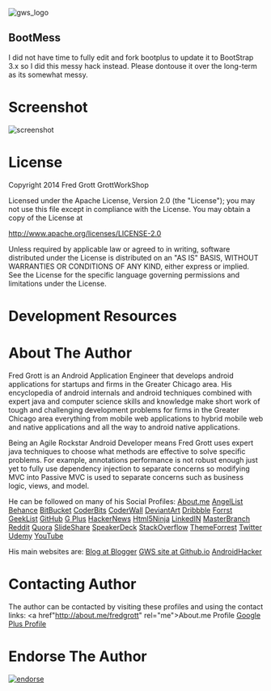 ![gws_logo](https://github.com/shareme/BootMess/raw/master/readme_images/grottworkshop_logo.png)


BootMess
---

I did not have time to fully edit and fork bootplus to update it to
BootStrap 3.x so I did this messy hack instead.  Please dontouse it over the long-term as its
somewhat messy.

# Screenshot

![screenshot](https://github.com/shareme/BootMess/raw/master/readme_images/bootmess_example.png)

# License

Copyright 2014 Fred Grott GrottWorkShop

Licensed under the Apache License, Version 2.0 (the "License");
you may not use this file except in compliance with the License.
You may obtain a copy of the License at

<a href="http://www.apache.org/licenses/LICENSE-2.0" rel="license">http://www.apache.org/licenses/LICENSE-2.0</a>

Unless required by applicable law or agreed to in writing, software
distributed under the License is distributed on an "AS IS" BASIS,
WITHOUT WARRANTIES OR CONDITIONS OF ANY KIND, either express or implied.
See the License for the specific language governing permissions and
limitations under the License.


# Development Resources



# About The Author

Fred Grott is an Android Application Engineer that develops android applications
for startups and firms in the Greater Chicago area. His encyclopedia of android
internals and android techniques combined with expert java and computer science
skills and knowledge make short work of tough and challenging development
problems for firms in the Greater Chicago area everything from mobile web applications
to hybrid mobile web and native applications and all the way to android native applications.

Being an Agile Rockstar Android Developer means Fred Grott uses expert java techniques to
choose what methods are effective to solve specific problems. For example, annotations
performance is not robust enough just yet to fully use dependency injection to separate
concerns so modifying MVC into Passive MVC is used to separate concerns such as business logic,
views, and model.

He can be followed on many of his Social Profiles:
<a href="http://about.me/fredgrott" rel="me">About.me</a>
<a href="https://angel.co/fred-grott" rel="me">AngelList</a>
<a href="http://www.behance.net/gwsfredgrott" rel="me">Behance</a>
<a href="https://bitbucket.org/fredgrott" rel="me">BitBucket</a>
<a href="https://coderbits.com/FredGrott" rel="me">CoderBits</a>
<a href="https://coderwall.com/shareme" rel="me">CoderWall</a>
<a href="http://shareme.deviantart.com/" rel="me">DeviantArt</a>
<a href="http://dribbble.com/FredGrott" rel="me">Dribbble</a>
<a href="http://forrst.com/people/fredgrott" rel="me">Forrst</a>
<a href="https://geekli.st/fredgrott" rel="me">GeekList</a>
<a href="https://github.com/shareme" rel="me">GitHub</a>
<a href="https://plus.google.com/u/0/114301140286672625486/about" rel="publisher" rel="me">G Plus</a>
<a href="https://news.ycombinator.com/user?id=fredgrott" rel="me">HackerNews</a>
<a href="http://html5-ninja.com/#/ninja/fredgrott" rel="me">Html5Ninja</a>
<a href="http://www.linkedin.com/in/shareme" rel="me">LinkedIN</a>
<a href="https://masterbranch.com/shareme" rel="me">MasterBranch</a>
<a href="http://www.reddit.com/user/fredgrott/" rel="me">Reddit</a>
<a href="https://www.quora.com/Fred-Grott" rel="me">Quora</a>
<a href="http://www.slideshare.net/shareme" rel="me">SlideShare</a>
<a href="https://speakerdeck.com/fredgrott" rel="me">SpeakerDeck</a>
<a href="http://stackoverflow.com/users/237740/fred-grott" rel="me">StackOverflow</a>
<a href="http://themeforest.net/user/fredgrott" rel="me">ThemeForrest</a>
<a href="https://twitter.com/fredgrott" rel="me">Twitter</a>
<a href="https://www.udemy.com/u/fredgrott/" rel="me">Udemy</a>
<a href="http://www.youtube.com/channel/UCRQadYlHQ8DKRQ_WwUrfZ_w" rel="me">YouTube</a>

His main websites are:
<a href="http://grottworkshop.blogspot.com/" rel="me">Blog at Blogger</a>
<a href="http://shareme.github.io" rel="me">GWS site at Github.io</a>
<a href="http://www.tumblr.com/blog/androidhacker" rel="me">AndroidHacker</a>

# Contacting Author

The author can be contacted by visiting these profiles and
using the contact links:
<a href"http://about.me/fredgrott" rel="me">About.me Profile<a>
<a href="https://plus.google.com/u/0/114301140286672625486/about" rel="me">Google Plus Profile</a>

# Endorse The Author

[![endorse](https://api.coderwall.com/shareme/endorsecount.png)](https://coderwall.com/shareme)